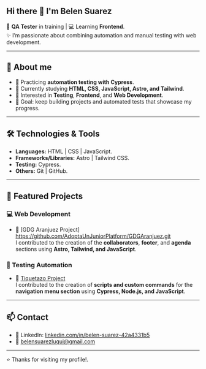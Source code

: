 ## Hi there 👋 I'm Belen Suarez
🎯 **QA Tester** in training | 💻 Learning **Frontend**.  
✨ I’m passionate about combining automation and manual testing with web development.  

---

## 🚀 About me
- 🧪 Practicing **automation testing with Cypress**.  
- 🌱 Currently studying **HTML, CSS, JavaScript, Astro, and Tailwind**.  
- 📌 Interested in **Testing**, **Frontend**, and **Web Development**.  
- 🎯 Goal: keep building projects and automated tests that showcase my progress.  

---

## 🛠️ Technologies & Tools
- **Languages:** HTML | CSS | JavaScript.  
- **Frameworks/Libraries:** Astro | Tailwind CSS.  
- **Testing:** Cypress.  
- **Others:** Git | GitHub.  

---

## 📂 Featured Projects

### 💻 Web Development
- 🎉 [GDG Aranjuez Project] https://github.com/AdoptaUnJuniorPlatform/GDGAranjuez.git   
  I contributed to the creation of the **collaborators**, **footer**, and **agenda** sections using **Astro, Tailwind, and JavaScript**.  

### 🧪 Testing Automation
- 🎉 [Tiquetazo Project](https://github.com/Giulicapua/GRUPO-2-TICKETAZO.git)   
  I contributed to the creation of **scripts and custom commands** for the **navigation menu section** using **Cypress, Node.js, and JavaScript**.

---

## 📫 Contact
- 💼 LinkedIn: [linkedin.com/in/belen-suarez-42a4331b5](https://linkedin.com/in/belen-suarez-42a4331b5)  
- 📧 belensuarezluqui@gmail.com  

---

⭐ Thanks for visiting my profile!.

